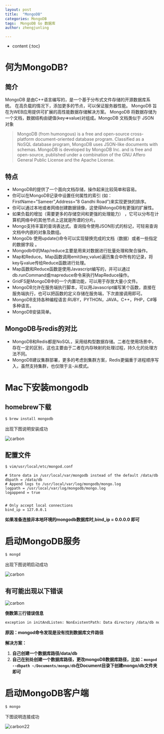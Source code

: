 ```yaml
---
layout: post
title:  "MongoDB"
categories: MongoDB
tags:  MongoDB Go 数据库
author: zhengjunling

---
```


* content
{:toc}
# 何为MongoDB?

## 简介 

MongoDB 是由C++语言编写的，是一个基于分布式文件存储的开源数据库系统。 
在高负载的情况下，添加更多的节点，可以保证服务器性能。 
MongoDB 旨在为WEB应用提供可扩展的高性能数据存储解决方案。 
MongoDB 将数据存储为一个文档，数据结构由键值(key=>value)对组成。MongoDB 文档类似于 JSON 对象

> MongoDB (from humongous) is a free and open-source cross-platform document-oriented database program. Classified as a NoSQL database program, MongoDB uses JSON-like documents with schemas. MongoDB is developed by MongoDB Inc. and is free and open-source, published under a combination of the GNU Affero General Public License and the Apache License.

## 特点 

* MongoDB的提供了一个面向文档存储，操作起来比较简单和容易。
* 你可以在MongoDB记录中设置任何属性的索引 (如：FirstName=”Sameer”,Address=”8 Gandhi Road”)来实现更快的排序。
* 你可以通过本地或者网络创建数据镜像，这使得MongoDB有更强的扩展性。
* 如果负载的增加（需要更多的存储空间和更强的处理能力） ，它可以分布在计算机网络中的其他节点上这就是所谓的分片。
* Mongo支持丰富的查询表达式。查询指令使用JSON形式的标记，可轻易查询文档中内嵌的对象及数组。
* MongoDb 使用update()命令可以实现替换完成的文档（数据）或者一些指定的数据字段 。
* Mongodb中的Map/reduce主要是用来对数据进行批量处理和聚合操作。
* Map和Reduce。Map函数调用emit(key,value)遍历集合中所有的记录，将key与value传给Reduce函数进行处理。
* Map函数和Reduce函数是使用Javascript编写的，并可以通过db.runCommand或mapreduce命令来执行MapReduce操作。
* GridFS是MongoDB中的一个内置功能，可以用于存放大量小文件。
* MongoDB允许在服务端执行脚本，可以用Javascript编写某个函数，直接在服务端执行，也可以把函数的定义存储在服务端，下次直接调用即可。
* MongoDB支持各种编程语言:RUBY，PYTHON，JAVA，C++，PHP，C#等多种语言。
* MongoDB安装简单。

## **MongoDB与redis的对比** 

* MongoDB和Redis都是NoSQL，采用结构型数据存储。二者在使用场景中，存在一定的区别，这也主要由于二者在内存映射的处理过程，持久化的处理方法不同。
* MongoDB建议集群部署，更多的考虑到集群方案，Redis更偏重于进程顺序写入，虽然支持集群，也仅限于主-从模式。

# Mac下安装mongodb

## homebrew下载

```bash
$ brew install mongodb
```

出现下图说明安装成功

![carbon](https://ws1.sinaimg.cn/large/006tNbRwly1fxp9lwjkhcj310g0hi77t.jpg)

## 配置文件

```bash
$ vim/usr/local/etc/mongod.conf
```

```
# Store data in /usr/local/var/mongodb instead of the default /data/db
dbpath = /data/db
# Append logs to /usr/local/var/log/mongodb/mongo.log
logpath = /usr/local/var/log/mongodb/mongo.log
logappend = true


# Only accept local connections
bind_ip = 127.0.0.1
```

**如果准备连接非本地环境的mongodb数据库时,bind_ip = 0.0.0.0 即可**

# 启动MongoDB服务

```bash
$ mongd
```

出现下图说明启动成功

![carbon](https://ws4.sinaimg.cn/large/006tNbRwly1fxpa1n3g8qj31kw0qiwme.jpg)

## 有可能出现以下错误

![carbon](https://ws1.sinaimg.cn/large/006tNbRwly1fxp9y9s2mrj31kw0riaht.jpg)

**倒数第三行错误信息**

```bash
exception in initAndListen: NonExistentPath: Data directory /data/db not found., terminating
```

**原因：mongod命令发现是没有找到数据库文件路径**

**解决方案：**

1. **自己创建一个数据库路径/data/db**
2. **自己在别处创建一个数据库路径，更改mongoDB数据库路径，比如：`mongod --dbpath ~/Documents/mongo/db`在Document目录下创建mongo/db文件夹即可**

# 启动MongoDB客户端

```bash
$ mongo
```

下图说明连接成功

![carbon22](https://ws1.sinaimg.cn/large/006tNbRwly1fxpa6zn9xjj311i0u04fe.jpg)

